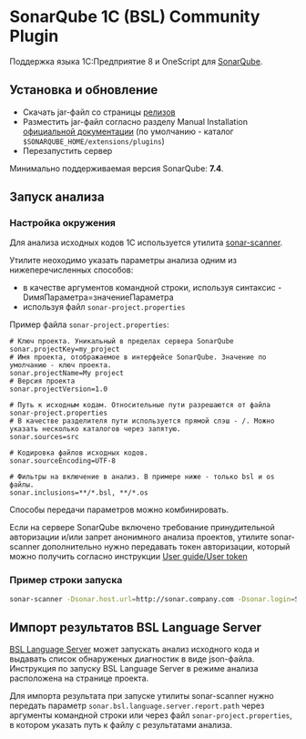 # SonarQube 1C (BSL) Community Plugin

Поддержка языка 1С:Предприятие 8 и OneScript для [SonarQube](http://sonarqube.org).

## Установка и обновление

* Скачать jar-файл со страницы [релизов](https://github.com/1c-syntax/sonar-bsl-plugin-community/releases)
* Разместить jar-файл согласно разделу Manual Installation [официальной документации](https://docs.sonarqube.org/latest/setup/install-plugin/) (по умолчанию - каталог `$SONARQUBE_HOME/extensions/plugins`)
* Перезапустить сервер

Минимально поддерживаемая версия SonarQube: **7.4**.

## Запуск анализа

### Настройка окружения

Для анализа исходных кодов 1С используется утилита [sonar-scanner](https://docs.sonarqube.org/display/SCAN/Analyzing+with+SonarQube+Scanner).

Утилите неоходимо указать параметры анализа одним из нижеперечисленных способов:
* в качестве аргументов командной строки, используя синтаксис -DимяПараметра=значениеПараметра
* используя файл `sonar-project.properties`

Пример файла `sonar-project.properties`:

```properties
# Ключ проекта. Уникальный в пределах сервера SonarQube
sonar.projectKey=my_project
# Имя проекта, отображаемое в интерфейсе SonarQube. Значение по умолчанию - ключ проекта.
sonar.projectName=My project
# Версия проекта
sonar.projectVersion=1.0
 
# Путь к исходным кодам. Относительные пути разрешаются от файла sonar-project.properties
# В качестве разделителя пути используется прямой слэш - /. Можно указать несколько каталогов через запятую.
sonar.sources=src
 
# Кодировка файлов исходных кодов.
sonar.sourceEncoding=UTF-8

# Фильтры на включение в анализ. В примере ниже - только bsl и os файлы.
sonar.inclusions=**/*.bsl, **/*.os
```

Способы передачи параметров можно комбинировать.

Если на сервере SonarQube включено требование принудительной авторизации и/или запрет анонимного анализа проектов, утилите sonar-scanner дополнительно нужно передавать токен авторизации, который можно получить согласно инструкции [User guide/User token](https://docs.sonarqube.org/latest/user-guide/user-token/)

### Пример строки запуска

```sh
sonar-scanner -Dsonar.host.url=http://sonar.company.com -Dsonar.login=SONAR_AUTH_TOKEN
```

## Импорт результатов BSL Language Server

[BSL Language Server](https://github.com/1c-syntax/bsl-language-server) может запускать анализ исходного кода и выдавать список обнаруженых диагностик в виде json-файла. Инструкция по запуску BSL Language Server в режиме анализа расположена на странице проекта.

Для импорта результата при запуске утилиты sonar-scanner нужно передать параметр `sonar.bsl.language.server.report.path` через аргументы командной строки или через файл `sonar-project.properties`, в котором указать путь к файлу с результатами анализа.
